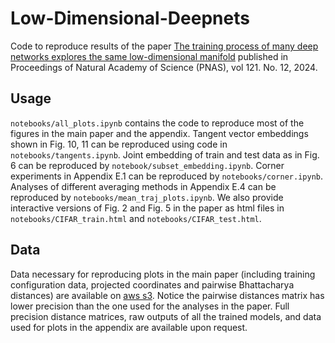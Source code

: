 # Low-Dimensional-Deepnets
Code to reproduce results of the paper [The training process of many deep networks explores the same low-dimensional manifold](https://arxiv.org/abs/2210.17011) published in Proceedings of Natural Academy of Science (PNAS), vol 121. No. 12, 2024.

## Usage
`notebooks/all_plots.ipynb` contains the code to reproduce most of the figures in the main paper and the appendix. Tangent vector embeddings shown in Fig. 10, 11 can be reproduced using code in `notebooks/tangents.ipynb`. Joint embedding of train and test data as in Fig. 6 can be reproduced by `notebook/subset_embedding.ipynb`. Corner experiments in Appendix E.1 can be reproduced by `notebooks/corner.ipynb`. Analyses of different averaging methods in Appendix E.4 can be reproduced by `notebooks/mean_traj_plots.ipynb`. We also provide interactive versions of Fig. 2 and Fig. 5 in the paper as html files in `notebooks/CIFAR_train.html` and `notebooks/CIFAR_test.html`.

## Data
Data necessary for reproducing plots in the main paper (including training configuration data, projected coordinates and pairwise Bhattacharya distances) are available on [aws s3](https://jmao-penn.s3.amazonaws.com/inpca_results_all/). Notice the pairwise distances matrix has lower precision than the one used for the analyses in the paper. Full precision distance matrices, raw outputs of all the trained models, and data used for plots in the appendix are available upon request.

